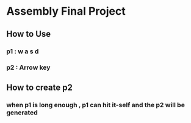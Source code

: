 # Assembly Final Project 
## How to Use
### p1 : w a s d
### p2 : Arrow key
## How to create p2
### when p1 is long enough , p1 can hit it-self and the p2 will be generated 
